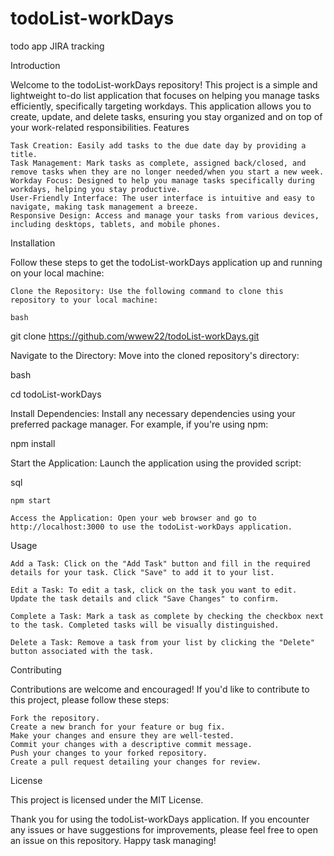 # todoList-workDays
todo app JIRA tracking

Introduction

Welcome to the todoList-workDays repository! This project is a simple and lightweight to-do list application that focuses on helping you manage tasks efficiently, specifically targeting workdays. This application allows you to create, update, and delete tasks, ensuring you stay organized and on top of your work-related responsibilities.
Features

    Task Creation: Easily add tasks to the due date day by providing a title.
    Task Management: Mark tasks as complete, assigned back/closed, and remove tasks when they are no longer needed/when you start a new week.
    Workday Focus: Designed to help you manage tasks specifically during workdays, helping you stay productive.
    User-Friendly Interface: The user interface is intuitive and easy to navigate, making task management a breeze.
    Responsive Design: Access and manage your tasks from various devices, including desktops, tablets, and mobile phones.

Installation

Follow these steps to get the todoList-workDays application up and running on your local machine:

    Clone the Repository: Use the following command to clone this repository to your local machine:

    bash

git clone https://github.com/wwew22/todoList-workDays.git

Navigate to the Directory: Move into the cloned repository's directory:

bash

cd todoList-workDays

Install Dependencies: Install any necessary dependencies using your preferred package manager. For example, if you're using npm:

npm install

Start the Application: Launch the application using the provided script:

sql

    npm start

    Access the Application: Open your web browser and go to http://localhost:3000 to use the todoList-workDays application.

Usage

    Add a Task: Click on the "Add Task" button and fill in the required details for your task. Click "Save" to add it to your list.

    Edit a Task: To edit a task, click on the task you want to edit. Update the task details and click "Save Changes" to confirm.

    Complete a Task: Mark a task as complete by checking the checkbox next to the task. Completed tasks will be visually distinguished.

    Delete a Task: Remove a task from your list by clicking the "Delete" button associated with the task.

Contributing

Contributions are welcome and encouraged! If you'd like to contribute to this project, please follow these steps:

    Fork the repository.
    Create a new branch for your feature or bug fix.
    Make your changes and ensure they are well-tested.
    Commit your changes with a descriptive commit message.
    Push your changes to your forked repository.
    Create a pull request detailing your changes for review.

License

This project is licensed under the MIT License.

Thank you for using the todoList-workDays application. If you encounter any issues or have suggestions for improvements, please feel free to open an issue on this repository. Happy task managing!
